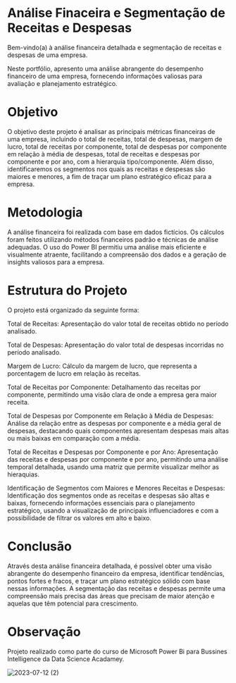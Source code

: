 # Análise Finaceira e Segmentação de Receitas e Despesas
  
Bem-vindo(a) à análise financeira detalhada e segmentação de receitas e despesas de uma empresa. 

Neste portfólio, apresento uma análise abrangente do desempenho financeiro de uma empresa, fornecendo informações valiosas para avaliação e planejamento estratégico.

# Objetivo
O objetivo deste projeto é analisar as principais métricas financeiras de uma empresa, incluindo o total de receitas, total de despesas, margem de lucro, total de receitas por componente, total de despesas por componente em relação à média de despesas, total de receitas e despesas por componente e por ano, com a hierarquia tipo/componente. Além disso, identificaremos os segmentos nos quais as receitas e despesas são maiores e menores, a fim de traçar um plano estratégico eficaz para a empresa.

# Metodologia
A análise financeira foi realizada com base em dados fictícios. Os cálculos foram feitos utilizando métodos financeiros padrão e técnicas de análise adequadas. O uso do Power BI permitiu uma análise mais eficiente e visualmente atraente, facilitando a compreensão dos dados e a geração de insights valiosos para a empresa.

# Estrutura do Projeto

O projeto está organizado da seguinte forma:

Total de Receitas: Apresentação do valor total de receitas obtido no período analisado.

Total de Despesas: Apresentação do valor total de despesas incorridas no período analisado.

Margem de Lucro: Cálculo da margem de lucro, que representa a porcentagem de lucro em relação às receitas.

Total de Receitas por Componente: Detalhamento das receitas por componente, permitindo uma visão clara de onde a empresa gera maior receita.

Total de Despesas por Componente em Relação à Média de Despesas: Análise da relação entre as despesas por componente e a média geral de despesas, destacando quais componentes apresentam despesas mais altas ou mais baixas em comparação com a média.

Total de Receitas e Despesas por Componente e por Ano: Apresentação das receitas e despesas por componente e por ano, permitindo uma análise temporal detalhada, usando uma matriz que permite visualizar melhor as hieraquias.

Identificação de Segmentos com Maiores e Menores Receitas e Despesas: Identificação dos segmentos onde as receitas e despesas são altas e baixas, fornecendo informações essenciais para o planejamento estratégico, usando a visualização de principais influenciadores e com a possibilidade de filtrar os valores em alto e baixo.

# Conclusão
Através desta análise financeira detalhada, é possível obter uma visão abrangente do desempenho financeiro da empresa, identificar tendências, pontos fortes e fracos, e traçar um plano estratégico sólido com base nessas informações. A segmentação das receitas e despesas permite uma compreensão mais precisa das áreas que precisam de maior atenção e aquelas que têm potencial para crescimento.

# Observação

Projeto realizado como parte do curso de Microsoft Power Bi para Bussines Intelligence da Data Science Acadamey.



![2023-07-12 (2)](https://github.com/Suelymessias/analiseDadosFinaceiro/assets/106834424/c30f2d13-e540-4692-bff2-a26ad3660853)

